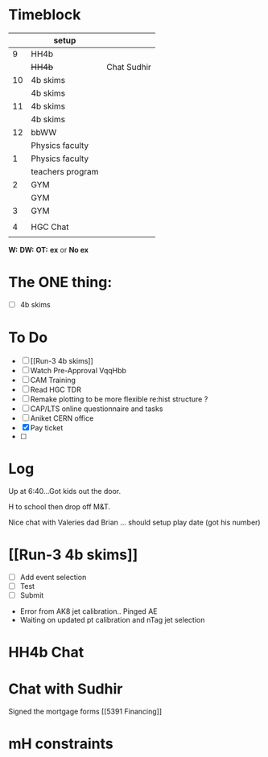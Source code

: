 # Timeblock

|     | setup            |             |
| --- | ---------------- | ----------- |
| 9   | HH4b             |             |
|     | ~~HH4b~~         | Chat Sudhir |
| 10  | 4b skims         |             |
|     | 4b skims         |             |
| 11  | 4b skims         |             |
|     | 4b skims         |             |
| 12  | bbWW             |             |
|     | Physics faculty  |             |
| 1   | Physics faculty  |             |
|     | teachers program |             |
| 2   | GYM              |             |
|     | GYM              |             |
| 3   | GYM              |             |
|     |                  |             |
| 4   | HGC Chat         |             |
|     |                  |             |

**W:**
**DW:**
**OT:**
**ex** or **No ex**

# The ONE thing: 
- [ ]  4b skims


# To Do
- [ ] [[Run-3 4b skims]]
- [ ]  Watch Pre-Approval VqqHbb
- [ ] CAM Training
- [ ] Read HGC TDR
- [ ] Remake plotting to be more flexible re:hist structure ? 
- [ ]  CAP/LTS online questionnaire and tasks
- [ ] Aniket CERN office
- [x] Pay ticket
- [ ] 


# Log

Up at 6:40...Got kids out the door. 

H to school then drop off M&T. 

Nice chat with Valeries dad Brian ... should setup play date (got his number)

# [[Run-3 4b skims]]
- [ ] Add event selection
- [ ] Test
- [ ] Submit
- Error from AK8 jet calibration.. Pinged AE
- Waiting on updated pt calibration and nTag jet selection

# HH4b Chat


# Chat with Sudhir


Signed the mortgage forms
[[5391 Financing]]

# mH constraints